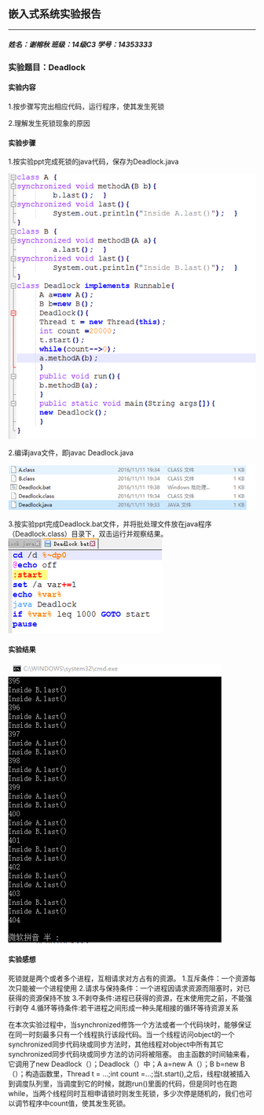 ## 嵌入式系统实验报告
***

##### _姓名：谢榕秋    班级：14级C3    学号：14353333_
### 实验题目：Deadlock


#### 实验内容
1.按步骤写完出相应代码，运行程序，使其发生死锁

2.理解发生死锁现象的原因

#### 实验步骤
1.按实验ppt完成死锁的java代码，保存为Deadlock.java

![enter description here][1]

2.编译java文件，即javac Deadlock.java

![enter description here][2]

3.按实验ppt完成Deadlock.bat文件，并将批处理文件放在java程序（Deadlock.class）目录下，双击运行并观察结果。
![enter description here][3]

#### 实验结果
![enter description here][4]
#### 实验感想
死锁就是两个或者多个进程，互相请求对方占有的资源。
1.互斥条件：一个资源每次只能被一个进程使用
2.请求与保持条件：一个进程因请求资源而阻塞时，对已获得的资源保持不放
3.不剥夺条件:进程已获得的资源，在末使用完之前，不能强行剥夺
4.循环等待条件:若干进程之间形成一种头尾相接的循环等待资源关系

在本次实验过程中，当synchronized修饰一个方法或者一个代码块时，能够保证在同一时刻最多只有一个线程执行该段代码。当一个线程访问object的一个synchronized同步代码块或同步方法时，其他线程对object中所有其它synchronized同步代码块或同步方法的访问将被阻塞。
由主函数的时间轴来看，它调用了new Deadlock（）；Deadlock（）中；A a=new A（）；B b=new B（）；构造函数里，Thread t = …;int count =…;当t.start(),之后，线程t就被插入到调度队列里，当调度到它的时候，就跑run()里面的代码，但是同时也在跑while，当两个线程同时互相申请锁时则发生死锁，多少次停是随机的，我们也可以调节程序中count值，使其发生死锁。


  [1]: https://github.com/xierq5/ES2016_14353333/blob/master/image/djava.PNG
  [2]: https://github.com/xierq5/ES2016_14353333/blob/master/image/djavac.PNG
  [3]: https://github.com/xierq5/ES2016_14353333/blob/master/image/dbat.PNG
  [4]: https://github.com/xierq5/ES2016_14353333/blob/master/image/d1.PNG
